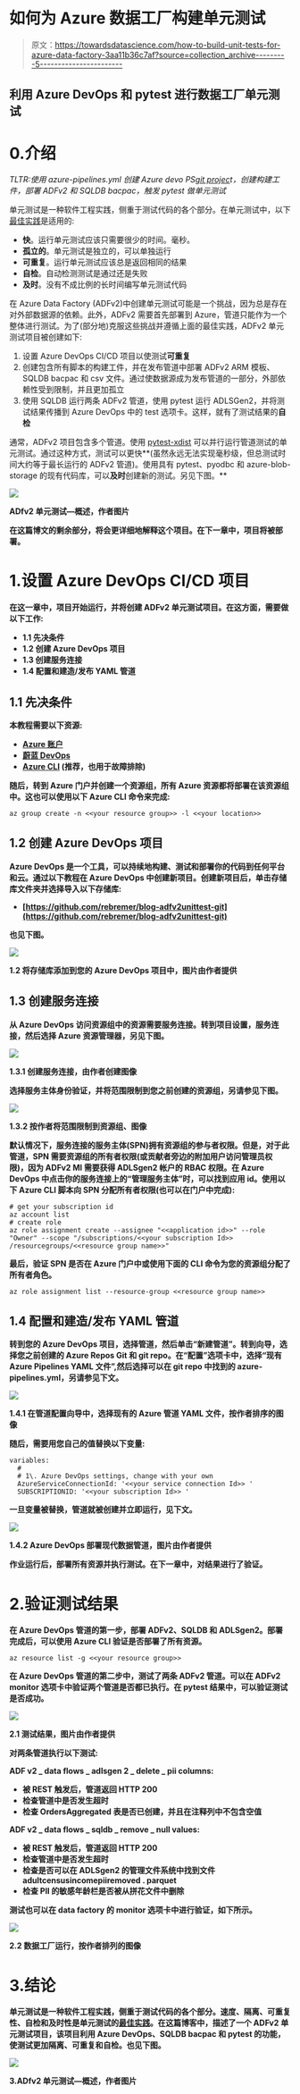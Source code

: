 # 如何为 Azure 数据工厂构建单元测试

> 原文：<https://towardsdatascience.com/how-to-build-unit-tests-for-azure-data-factory-3aa11b36c7af?source=collection_archive---------5----------------------->

## 利用 Azure DevOps 和 pytest 进行数据工厂单元测试

# 0.介绍

*TLTR:使用 azure-pipelines.yml 创建 Azure devo PS*[*git projec*](https://github.com/rebremer/blog-adfv2unittest-git)*t，创建构建工件，部署 ADFv2 和 SQLDB bacpac，触发 pytest 做单元测试*

单元测试是一种软件工程实践，侧重于测试代码的各个部分。在单元测试中，以下[最佳实践](https://docs.microsoft.com/en-us/dotnet/core/testing/unit-testing-best-practices#characteristics-of-a-good-unit-test)是适用的:

*   **快**。运行单元测试应该只需要很少的时间。毫秒。
*   **孤立的**。单元测试是独立的，可以单独运行
*   **可重复**。运行单元测试应该总是返回相同的结果
*   **自检**。自动检测测试是通过还是失败
*   **及时**。没有不成比例的长时间编写单元测试代码

在 Azure Data Factory (ADFv2)中创建单元测试可能是一个挑战，因为总是存在对外部数据源的依赖。此外，ADFv2 需要首先部署到 Azure，管道只能作为一个整体进行测试。为了(部分地)克服这些挑战并遵循上面的最佳实践，ADFv2 单元测试项目被创建如下:

1.  设置 Azure DevOps CI/CD 项目以使测试**可重复**
2.  创建包含所有脚本的构建工件，并在发布管道中部署 ADFv2 ARM 模板、SQLDB bacpac 和 csv 文件。通过使数据源成为发布管道的一部分，外部依赖性受到限制，并且更加孤立
3.  使用 SQLDB 运行两条 ADFv2 管道，使用 pytest 运行 ADLSGen2，并将测试结果传播到 Azure DevOps 中的 test 选项卡。这样，就有了测试结果的**自检**

通常，ADFv2 项目包含多个管道。使用 [pytest-xdist](https://pypi.org/project/pytest-xdist/) 可以并行运行管道测试的单元测试。通过这种方式，测试可以更快**(虽然永远无法实现毫秒级，但总测试时间大约等于最长运行的 ADFv2 管道)。使用具有 pytest、pyodbc 和 azure-blob-storage 的现有代码库，可以**及时**创建新的测试。另见下图。**

**![](img/a2fec940c75c1e0d9cdfd58369eaf9a4.png)**

**ADfv2 单元测试—概述，作者图片**

**在这篇博文的剩余部分，将会更详细地解释这个项目。在下一章中，项目将被部署。**

# **1.设置 Azure DevOps CI/CD 项目**

**在这一章中，项目开始运行，并将创建 ADFv2 单元测试项目。在这方面，需要做以下工作:**

*   **1.1 先决条件**
*   **1.2 创建 Azure DevOps 项目**
*   **1.3 创建服务连接**
*   **1.4 配置和建造/发布 YAML 管道**

## **1.1 先决条件**

**本教程需要以下资源:**

*   **[Azure 账户](https://azure.microsoft.com/en-us/free/)**
*   **[蔚蓝 DevOps](https://azure.microsoft.com/en-us/services/devops/)**
*   **[Azure CLI](https://docs.microsoft.com/en-us/cli/azure/install-azure-cli?view=azure-cli-latest) (推荐，也用于故障排除)**

**随后，转到 Azure 门户并创建一个资源组，所有 Azure 资源都将部署在该资源组中。这也可以使用以下 Azure CLI 命令来完成:**

```
az group create -n <<your resource group>> -l <<your location>>
```

## **1.2 创建 Azure DevOps 项目**

**Azure DevOps 是一个工具，可以持续地构建、测试和部署你的代码到任何平台和云。通过以下教程在 Azure DevOps 中创建新项目。创建新项目后，单击存储库文件夹并选择导入以下存储库:**

*   **[https://github.com/rebremer/blog-adfv2unittest-git](https://github.com/rebremer/blog-adfv2unittest-git)**

**也见下图。**

**![](img/e5263e023a1526723a94deeb31f85838.png)**

**1.2 将存储库添加到您的 Azure DevOps 项目中，图片由作者提供**

## **1.3 创建服务连接**

**从 Azure DevOps 访问资源组中的资源需要服务连接。转到项目设置，服务连接，然后选择 Azure 资源管理器，另见下图。**

**![](img/ed79cfefc045236e03c4dabfae3ec4bc.png)**

**1.3.1 创建服务连接，由作者创建图像**

**选择服务主体身份验证，并将范围限制到您之前创建的资源组，另请参见下图。**

**![](img/3759b598040c105426b4e8b5611a517a.png)**

**1.3.2 按作者将范围限制到资源组、图像**

**默认情况下，服务连接的服务主体(SPN)拥有资源组的参与者权限。但是，对于此管道，SPN 需要资源组的所有者权限(或贡献者旁边的附加用户访问管理员权限)，因为 ADFv2 MI 需要获得 ADLSgen2 帐户的 RBAC 权限。在 Azure DevOps 中点击你的服务连接上的“管理服务主体”时，可以找到应用 id。使用以下 Azure CLI 脚本向 SPN 分配所有者权限(也可以在门户中完成):**

```
# get your subscription id
az account list
# create role
az role assignment create --assignee "<<application id>>" --role "Owner" --scope "/subscriptions/<<your subscription Id>> /resourcegroups/<<resource group name>>"
```

**最后，验证 SPN 是否在 Azure 门户中或使用下面的 CLI 命令为您的资源组分配了所有者角色。**

```
az role assignment list --resource-group <<resource group name>>
```

## **1.4 配置和建造/发布 YAML 管道**

**转到您的 Azure DevOps 项目，选择管道，然后单击“新建管道”。转到向导，选择您之前创建的 Azure Repos Git 和 git repo。在“配置”选项卡中，选择“现有 Azure Pipelines YAML 文件”,然后选择可以在 git repo 中找到的 azure-pipelines.yml，另请参见下文。**

**![](img/1ae9e3613eee31fd7ddfc179e03a8804.png)**

**1.4.1 在管道配置向导中，选择现有的 Azure 管道 YAML 文件，按作者排序的图像**

**随后，需要用您自己的值替换以下变量:**

```
variables: 
  #
  # 1\. Azure DevOps settings, change with your own
  AzureServiceConnectionId: '<<your service connection Id>> '
  SUBSCRIPTIONID: '<<your subscription Id>> '
```

**一旦变量被替换，管道就被创建并立即运行，见下文。**

**![](img/6f9bdef39ba43650de2a88c2a10a585a.png)**

**1.4.2 Azure DevOps 部署现代数据管道，图片由作者提供**

**作业运行后，部署所有资源并执行测试。在下一章中，对结果进行了验证。**

# **2.验证测试结果**

**在 Azure DevOps 管道的第一步，部署 ADFv2、SQLDB 和 ADLSgen2。部署完成后，可以使用 Azure CLI 验证是否部署了所有资源。**

```
az resource list -g <<your resource group>>
```

**在 Azure DevOps 管道的第二步中，测试了两条 ADFv2 管道。可以在 ADFv2 monitor 选项卡中验证两个管道是否都已执行。在 pytest 结果中，可以验证测试是否成功。**

**![](img/7dfb08c182b6900edba50da8777c3eb7.png)**

**2.1 测试结果，图片由作者提供**

**对两条管道执行以下测试:**

****ADF v2 _ data flows _ adlsgen 2 _ delete _ pii columns:****

*   **被 REST 触发后，管道返回 HTTP 200**
*   **检查管道中是否发生超时**
*   **检查 OrdersAggregated 表是否已创建，并且在注释列中不包含空值**

****ADF v2 _ data flows _ sqldb _ remove _ null values:****

*   **被 REST 触发后，管道返回 HTTP 200**
*   **检查管道中是否发生超时**
*   **检查是否可以在 ADLSgen2 的管理文件系统中找到文件 adultcensusincomepiiremoved . parquet**
*   **检查 PII 的敏感年龄栏是否被从拼花文件中删除**

**测试也可以在 data factory 的 monitor 选项卡中进行验证，如下所示。**

**![](img/931bc466cd63c73b21e08722be3bcfda.png)**

**2.2 数据工厂运行，按作者排列的图像**

# **3.结论**

**单元测试是一种软件工程实践，侧重于测试代码的各个部分。速度、隔离、可重复性、自检和及时性是单元测试的[最佳实践](https://docs.microsoft.com/en-us/dotnet/core/testing/unit-testing-best-practices#characteristics-of-a-good-unit-test)。在这篇博客中，描述了一个 ADFv2 单元测试项目，该项目利用 Azure DevOps、SQLDB bacpac 和 pytest 的功能，使测试更加隔离、可重复和自检。也见下图。**

**![](img/305453c0f817cea6addce00e6aeada96.png)**

**3.ADfv2 单元测试—概述，作者图片**